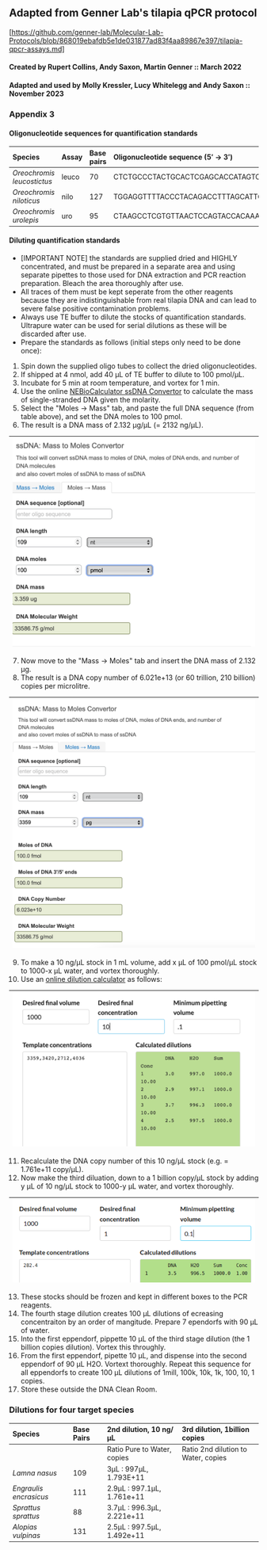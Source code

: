 ## Adapted from Genner Lab's tilapia qPCR protocol 
[https://github.com/genner-lab/Molecular-Lab-Protocols/blob/868019ebafdb5e1de031877ad83f4aa89867e397/tilapia-qpcr-assays.md]

#### Created by Rupert Collins, Andy Saxon, Martin Genner :: March 2022
#### Adapted and used by Molly Kressler, Lucy Whitelegg and Andy Saxon :: November 2023 

### Appendix 3

#### Oligonucleotide sequences for quantification standards

| Species | Assay | Base pairs | Oligonucleotide sequence (5&prime; -> 3&prime;) |
| :--- | :--- | :--- | :--- |
| _Oreochromis leucostictus_ | leuco | 70 | CTCTGCCCTACTGCACTCGAGCACCATAGTCGTAGCCGGCATCTTCCTTCTCATCCGTATAAGCCCCATG |
| _Oreochromis niloticus_ | nilo | 127 | TGGAGGTTTTACCCTACAGACCTTTAGCATTGCTCAAGAAAGTGTCTGACTAATCCTTCCCGCCTGACCTTTAGCCGCTATATGATACATTTCCACACTTGCAGAAACTAACCGAGCTCCCTTCGAC |
| _Oreochromis urolepis_ | uro | 95 | CTAAGCCTCGTGTTAACTCCAGTACCACAAACAACGTCAACAACAACACTCACGCCCCCAACACCAAAACACCTCCACCTGCCGAATACATCAAA |

#### Diluting quantification standards

* [IMPORTANT NOTE] the standards are supplied dried and HIGHLY concentrated, and must be prepared in a separate area and using separate pipettes to those used for DNA extraction and PCR reaction preparation. Bleach the area thoroughly after use.
* All traces of them must be kept seperate from the other reagents because they are indistinguishable from real tilapia DNA and can lead to severe false positive contamination problems.
* Always use TE buffer to dilute the stocks of quantification standards. Ultrapure water can be used for serial dilutions as these will be discarded after use.
* Prepare the standards as follows (initial steps only need to be done once):

1. Spin down the supplied oligo tubes to collect the dried oligonucleotides.
2. If shipped at 4 nmol, add 40 &micro;L of TE buffer to dilute to 100 pmol/&micro;L.
3. Incubate for 5 min at room temperature, and vortex for 1 min.
4. Use the online [NEBioCalculator ssDNA Convertor](https://nebiocalculator.neb.com/#!/ssdnaamt) to calculate the mass of single-stranded DNA given the molarity.
5. Select the "Moles -> Mass" tab, and paste the full DNA sequence (from table above), and set the DNA moles to 100 pmol.
6. The result is a DNA mass of 2.132 &micro;g/&micro;L (= 2132 ng/&micro;L).

| <img src="assets/kressler-moles2mass.png" width="500"> |
| :---: |

7. Now move to the "Mass -> Moles" tab and insert the DNA mass of 2.132 &micro;g.
8. The result is a DNA copy number of 6.021e+13 (or 60 trillion, 210 billion) copies per microlitre.

| <img src="assets/kressler_mass2moles_copynumber.png" width="500"> |
| :---: |

9. To make a 10 ng/&micro;L stock in 1 mL volume, add x &micro;L of 100 pmol/&micro;L stock to 1000-x &micro;L water, and vortex thoroughly.
10. Use an [online dilution calculator](http://www.desiquintans.com/dilutioncalc) as follows: 

| <img src="assets/kressler_dna-conc.png" width="500"> |
| :---: |

11. Recalculate the DNA copy number of this 10 ng/&micro;L stock (e.g. = 1.761e+11 copy/&micro;L).
12. Now make the third diluation, down to a 1 billion copy/&micro;L stock by adding y &micro;L of 10 ng/&micro;L stock to 1000-y &micro;L water, and vortex thoroughly.

| <img src="assets/billion-copies.png" width="500"> |
| :---: |

13. These stocks should be frozen and kept in different boxes to the PCR reagents.
14. The fourth stage dilution creates 100 &micro;L dilutions of ecreasing concentraiton by an order of mangitude. Prepare 7 ependorfs with 90 &micro;L of water.
15. Into the first eppendorf, pippette 10 &micro;L of the third stage dilution (the 1 billion copies dilution). Vortex this throughly.
16. From the first eppendorf, pipette 10 &micro;L, and dispense into the second eppendorf of 90 &micro;L H2O. Vortext thoroughly. Repeat this sequence for all eppendorfs to create 100 &micro;L dilutions of 1mill, 100k, 10k, 1k, 100, 10, 1 copies.
17. Store these outside the DNA Clean Room. 

### Dilutions for four target species 
| Species | Base Pairs | 2nd dilution, 10 ng/&micro;L | 3rd dilution, 1billion copies |
| :--- | :--- | :--- | :--- |
|  |  | Ratio Pure to Water, copies |  Ratio 2nd dilution to Water, copies |
| _Lamna nasus_ | 109 | 3&micro;L : 997&micro;L, 1.793E+11 |    |
| _Engraulis encrasicus_ | 111 | 2.9&micro;L : 997.1&micro;L, 1.761e+11 |    |
| _Sprattus sprattus_ | 88 | 3.7&micro;L : 996.3&micro;L, 2.221e+11 |    |
| _Alopias vulpinas_ | 131 | 2.5&micro;L : 997.5&micro;L, 1.492e+11 |    |
